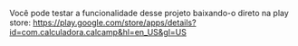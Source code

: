 Você pode testar a funcionalidade desse projeto baixando-o direto na play store: https://play.google.com/store/apps/details?id=com.calculadora.calcamp&hl=en_US&gl=US
